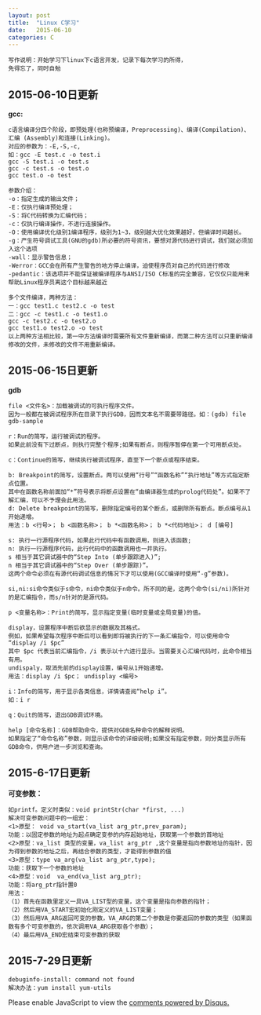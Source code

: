```yaml
---
layout: post
title:  "Linux C学习"
date:   2015-06-10
categories: C
---
```


	写作说明：开始学习下linux下c语言开发，记录下每次学习的所得，
	免得忘了，同时自勉
	
<!--more-->

2015-06-10日更新
----------------

**gcc:**

	c语言编译分四个阶段，即预处理(也称预编译，Preprocessing)、编译(Compilation)、汇编 (Assembly)和连接(Linking)。
	对应的参数为：-E,-S,-c,
	如：gcc -E test.c -o test.i
	gcc -S test.i -o test.s
	gcc -c test.s -o test.o
	gcc test.o -o test
	
	参数介绍：
	-o：指定生成的输出文件；
	-E：仅执行编译预处理； 
	-S：将C代码转换为汇编代码； 
	-c：仅执行编译操作，不进行连接操作。
	-O：使用编译优化级别1编译程序，级别为1~3，级别越大优化效果越好，但编译时间越长。
	-g：产生符号调试工具(GNU的gdb)所必要的符号资讯，要想对源代码进行调试，我们就必须加入这个选项
	-wall：显示警告信息； 
	-Werror：GCC会在所有产生警告的地方停止编译，迫使程序员对自己的代码进行修改
	-pedantic：该选项并不能保证被编译程序与ANSI/ISO C标准的完全兼容，它仅仅只能用来帮助Linux程序员离这个目标越来越近

	多个文件编译，两种方法：
	一：gcc test1.c test2.c -o test
	二：gcc -c test1.c -o test1.o
	gcc -c test2.c -o test2.o
	gcc test1.o test2.o -o test
	以上两种方法相比较，第一中方法编译时需要所有文件重新编译，而第二种方法可以只重新编译修改的文件，未修改的文件不用重新编译。

2015-06-15日更新
----------------

**gdb**
	
	file <文件名>：加载被调试的可执行程序文件。
	因为一般都在被调试程序所在目录下执行GDB，因而文本名不需要带路径。如：(gdb) file gdb-sample

	r：Run的简写，运行被调试的程序。
	如果此前没有下过断点，则执行完整个程序;如果有断点，则程序暂停在第一个可用断点处。

	c：Continue的简写，继续执行被调试程序，直至下一个断点或程序结束。

	b: Breakpoint的简写，设置断点。两可以使用“行号”“函数名称”“执行地址”等方式指定断点位置。
	其中在函数名称前面加“*”符号表示将断点设置在“由编译器生成的prolog代码处”。如果不了解汇编，可以不予理会此用法。
	d: Delete breakpoint的简写，删除指定编号的某个断点，或删除所有断点。断点编号从1开始递增。
	用法：b <行号>； b <函数名称>； b *<函数名称>； b *<代码地址>； d [编号]

	s: 执行一行源程序代码，如果此行代码中有函数调用，则进入该函数;
	n: 执行一行源程序代码，此行代码中的函数调用也一并执行。
	s 相当于其它调试器中的“Step Into (单步跟踪进入)”;
	n 相当于其它调试器中的“Step Over (单步跟踪)”。
	这两个命令必须在有源代码调试信息的情况下才可以使用(GCC编译时使用“-g”参数)。

	si,ni:si命令类似于s命令，ni命令类似于n命令。所不同的是，这两个命令(si/ni)所针对的是汇编指令，而s/n针对的是源代码。

	p <变量名称>：Print的简写，显示指定变量(临时变量或全局变量)的值。

	display，设置程序中断后欲显示的数据及其格式。
	例如，如果希望每次程序中断后可以看到即将被执行的下一条汇编指令，可以使用命令
	“display /i $pc”
	其中 $pc 代表当前汇编指令，/i 表示以十六进行显示。当需要关心汇编代码时，此命令相当有用。
	undispaly，取消先前的display设置，编号从1开始递增。
	用法：display /i $pc； undisplay <编号>

	i：Info的简写，用于显示各类信息，详情请查阅“help i”。
	如：i r

	q：Quit的简写，退出GDB调试环境。

	help [命令名称]：GDB帮助命令，提供对GDB名种命令的解释说明。
	如果指定了“命令名称”参数，则显示该命令的详细说明;如果没有指定参数，则分类显示所有GDB命令，供用户进一步浏览和查询。

2015-6-17日更新
----------------

**可变参数：**

	如printf。定义时类似：void printStr(char *first, ...)
	解决可变参数问题中的一组宏：
	<1>原型： void va_start(va_list arg_ptr,prev_param);
	功能：以固定参数的地址为起点确定变参的内存起始地址，获取第一个参数的首地址
	<2>原型：va_list 类型的变量，va_list arg_ptr ,这个变量是指向参数地址的指针，因为得到参数的地址之后，再结合参数的类型，才能得到参数的值
	<3>原型：type va_arg(va_list arg_ptr,type);
	功能：获取下一个参数的地址
	<4>原型：void  va_end(va_list arg_ptr);
	功能：将arg_ptr指针置0
	用法：
	（1）首先在函数里定义一具VA_LIST型的变量，这个变量是指向参数的指针；
	（2）然后用VA_START宏初始化刚定义的VA_LIST变量；
	（3）然后用VA_ARG返回可变的参数，VA_ARG的第二个参数是你要返回的参数的类型（如果函数有多个可变参数的，依次调用VA_ARG获取各个参数）；
	（4）最后用VA_END宏结束可变参数的获取

2015-7-29日更新
----------------

	debuginfo-install: command not found
	解决办法：yum install yum-utils










<div id="disqus_thread"></div>
<script type="text/javascript">
    /* * * CONFIGURATION VARIABLES * * */
    var disqus_shortname = 'liudaimingsworld';
    
    /* * * DON'T EDIT BELOW THIS LINE * * */
    (function () {
        var s = document.createElement('script'); s.async = true;
        s.type = 'text/javascript';
        s.src = '//' + disqus_shortname + '.disqus.com/count.js';
        (document.getElementsByTagName('HEAD')[0] || document.getElementsByTagName('BODY')[0]).appendChild(s);
    }());
</script>
<script type="text/javascript">
    /* * * CONFIGURATION VARIABLES * * */
    var disqus_shortname = 'liudaimingsworld';
    
    /* * * DON'T EDIT BELOW THIS LINE * * */
    (function() {
        var dsq = document.createElement('script'); dsq.type = 'text/javascript'; dsq.async = true;
        dsq.src = '//' + disqus_shortname + '.disqus.com/embed.js';
        (document.getElementsByTagName('head')[0] || document.getElementsByTagName('body')[0]).appendChild(dsq);
    })();
</script>
<noscript>Please enable JavaScript to view the <a href="https://disqus.com/?ref_noscript" rel="nofollow">comments powered by Disqus.</a></noscript>
